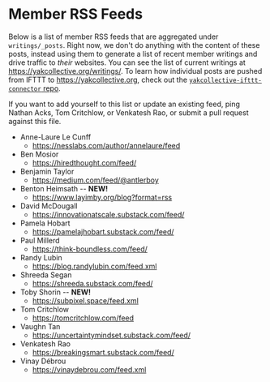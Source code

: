 # Member RSS Feeds

Below is a list of member RSS feeds that are aggregated under `writings/_posts`. Right now, we don't do anything with the content of these posts, instead using them to generate a list of recent member writings and drive traffic to _their_ websites. You can see the list of current writings at https://yakcollective.org/writings/. To learn how individual posts are pushed from IFTTT to https://yakcollective.org, check out the [`yakcollective-ifttt-connector` repo](https://github.com/The-Yak-Collective/yakcollective-ifttt-connector).

If you want to add yourself to this list or update an existing feed, ping Nathan Acks, Tom Critchlow, or Venkatesh Rao, or submit a pull request against this file.

- Anne-Laure Le Cunff
	- https://nesslabs.com/author/annelaure/feed
- Ben Mosior
	- https://hiredthought.com/feed/
- Benjamin Taylor
	- https://medium.com/feed/@antlerboy
- Benton Heimsath -- **NEW!**
	- https://www.layimby.org/blog?format=rss
- David McDougall
	- https://innovationatscale.substack.com/feed/
- Pamela Hobart
	- https://pamelajhobart.substack.com/feed/
- Paul Millerd
	- https://think-boundless.com/feed/
- Randy Lubin
	- https://blog.randylubin.com/feed.xml
- Shreeda Segan
	- https://shreeda.substack.com/feed/
- Toby Shorin -- **NEW!**
	- https://subpixel.space/feed.xml
- Tom Critchlow
	- https://tomcritchlow.com/feed
- Vaughn Tan
	- https://uncertaintymindset.substack.com/feed/
- Venkatesh Rao
	- https://breakingsmart.substack.com/feed/
- Vinay Débrou
	- https://vinaydebrou.com/feed.xml
